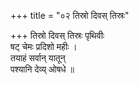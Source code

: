 +++
title = "०२ तिस्रो दिवस् तिस्रः"

+++
तिस्रो दिवस् तिस्रः पृथिवीः  
षट् चेमः प्रदिशो महीः ।  
तयाहं सर्वान् यातून्  
पश्यानि देव्य् ओषधे ॥